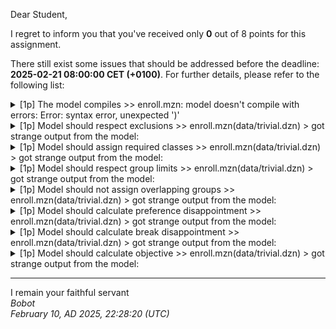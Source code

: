 Dear Student,

I regret to inform you that you've received only **0** out of 8 points for this assignment.

There still exist some issues that should be addressed before the deadline: **2025-02-21 08:00:00 CET (+0100)**. For further details, please refer to the following list:

<details><summary>[1p] The model compiles &gt;&gt; enroll.mzn: model doesn&#x27;t compile with errors: Error: syntax error, unexpected &#x27;)&#x27;</summary></details>
<details><summary>[1p] Model should respect exclusions &gt;&gt; enroll.mzn(data/trivial.dzn) &gt; got strange output from the model:</summary>/tmp/tmp1a5kxurz/student/enroll.mzn:84.5:<br>&nbsp;&nbsp;&nbsp;&nbsp;)<br>&nbsp;&nbsp;&nbsp;&nbsp;^<br>Error:&nbsp;syntax&nbsp;error,&nbsp;unexpected&nbsp;')'</details>
<details><summary>[1p] Model should assign required classes &gt;&gt; enroll.mzn(data/trivial.dzn) &gt; got strange output from the model:</summary>/tmp/tmpn2x5fumv/student/enroll.mzn:84.5:<br>&nbsp;&nbsp;&nbsp;&nbsp;)<br>&nbsp;&nbsp;&nbsp;&nbsp;^<br>Error:&nbsp;syntax&nbsp;error,&nbsp;unexpected&nbsp;')'</details>
<details><summary>[1p] Model should respect group limits &gt;&gt; enroll.mzn(data/trivial.dzn) &gt; got strange output from the model:</summary>/tmp/tmp9ld6kiko/student/enroll.mzn:84.5:<br>&nbsp;&nbsp;&nbsp;&nbsp;)<br>&nbsp;&nbsp;&nbsp;&nbsp;^<br>Error:&nbsp;syntax&nbsp;error,&nbsp;unexpected&nbsp;')'</details>
<details><summary>[1p] Model should not assign overlapping groups &gt;&gt; enroll.mzn(data/trivial.dzn) &gt; got strange output from the model:</summary>/tmp/tmpy7uf4jdo/student/enroll.mzn:84.5:<br>&nbsp;&nbsp;&nbsp;&nbsp;)<br>&nbsp;&nbsp;&nbsp;&nbsp;^<br>Error:&nbsp;syntax&nbsp;error,&nbsp;unexpected&nbsp;')'</details>
<details><summary>[1p] Model should calculate preference disappointment &gt;&gt; enroll.mzn(data/trivial.dzn) &gt; got strange output from the model:</summary>/tmp/tmpsmq30f68/student/enroll.mzn:84.5:<br>&nbsp;&nbsp;&nbsp;&nbsp;)<br>&nbsp;&nbsp;&nbsp;&nbsp;^<br>Error:&nbsp;syntax&nbsp;error,&nbsp;unexpected&nbsp;')'</details>
<details><summary>[1p] Model should calculate break disappointment &gt;&gt; enroll.mzn(data/trivial.dzn) &gt; got strange output from the model:</summary>/tmp/tmpx3dc91l3/student/enroll.mzn:84.5:<br>&nbsp;&nbsp;&nbsp;&nbsp;)<br>&nbsp;&nbsp;&nbsp;&nbsp;^<br>Error:&nbsp;syntax&nbsp;error,&nbsp;unexpected&nbsp;')'</details>
<details><summary>[1p] Model should calculate objective &gt;&gt; enroll.mzn(data/trivial.dzn) &gt; got strange output from the model:</summary>/tmp/tmp39ef8h5v/student/enroll.mzn:84.5:<br>&nbsp;&nbsp;&nbsp;&nbsp;)<br>&nbsp;&nbsp;&nbsp;&nbsp;^<br>Error:&nbsp;syntax&nbsp;error,&nbsp;unexpected&nbsp;')'</details>

-----------
I remain your faithful servant\
_Bobot_\
_February 10, AD 2025, 22:28:20 (UTC)_